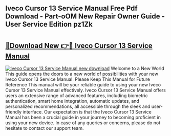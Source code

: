 ## Iveco Cursor 13 Service Manual Free Pdf Download - Part-oOM New Repair Owner Guide - User Service Edition pz1Zk

# <h2><a href="http://cf19366.oget.top/?id=Iveco+Cursor+13+Service+Manual">🔗Download New 👉🔴 Iveco Cursor 13 Service Manual</a></h2>

[![Iveco Cursor 13 Service Manual new download](https://i.imgur.com/5g1atiW.png)](http://cf19366.oget.top/?id=Iveco+Cursor+13+Service+Manual)
Welcome to a New World This guide opens the doors to a new world of possibilities with your new Iveco Cursor 13 Service Manual. Please Keep This Manual for Future Reference This manual will be your reliable guide to using your new Iveco Cursor 13 Service Manual effectively. Iveco Cursor 13 Service Manual offers users an extensive range of advanced features, including biometric authentication, smart home integration, automatic updates, and personalized recommendations, all accessible through the sleek and user-friendly interface. Our expectation is that the Iveco Cursor 13 Service Manual has been a crucial guide in your journey to becoming proficient in using your new device. In case of any queries or concerns, please do not hesitate to contact our support team.
